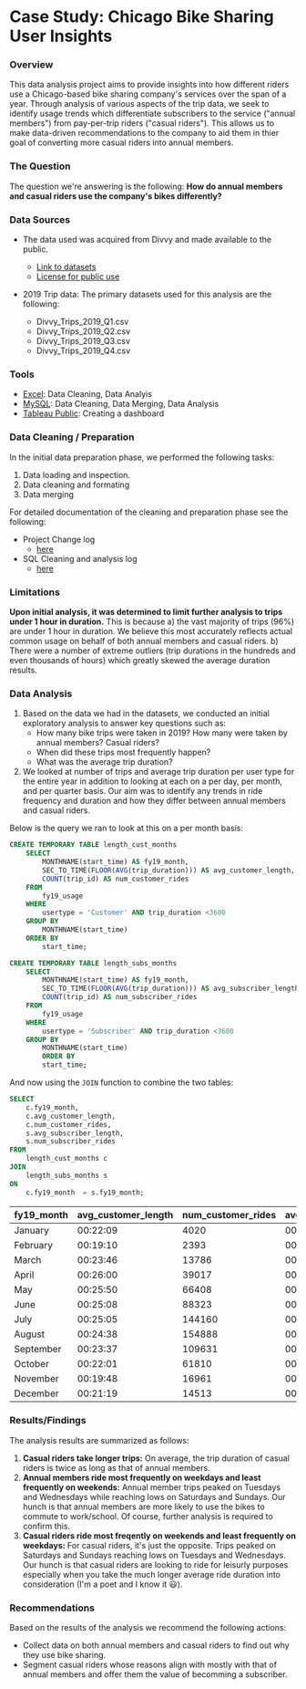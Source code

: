 # Case Study: Chicago Bike Sharing User Insights

### Overview

This data analysis project aims to provide insights into how different riders use a Chicago-based bike sharing company's services over the span of a year. Through analysis of various aspects of the trip data, we seek to identify usage trends which differentiate subscribers to the service ("annual members") from pay-per-trip riders ("casual riders"). This allows us to make data-driven recommendations to the company to aid them in thier goal of converting more casual riders into annual members.

### The Question

The question we're answering is the following: **How do annual members and casual riders use the company's bikes differently?**

### Data Sources

- The data used was acquired from Divvy and made available to the public. 
  - [Link to datasets](https://divvy-tripdata.s3.amazonaws.com/index.html)
  - [License for public use](https://divvybikes.com/data-license-agreement) 

- 2019 Trip data: The primary datasets used for this analysis are the following:
  - Divvy_Trips_2019_Q1.csv
  - Divvy_Trips_2019_Q2.csv
  - Divvy_Trips_2019_Q3.csv
  - Divvy_Trips_2019_Q4.csv

### Tools

- [Excel](https://www.office.com/?auth=1): Data Cleaning, Data Analyis
- [MySQL](https://www.mysql.com/): Data Cleaning, Data Merging, Data Analysis
- [Tableau Public](https://public.tableau.com/app/discover): Creating a dashboard

### Data Cleaning / Preparation
In the initial data preparation phase, we performed the following tasks:
1. Data loading and inspection.
2. Data cleaning and formating
3. Data merging

For detailed documentation of the cleaning and preparation phase see the following:
- Project Change log
  - [here](Cyclistic_Bike_Users.docx)
- SQL Cleaning and analysis log
  - [here](SQL_Analysis.md)

### Limitations

**Upon initial analysis, it was determined to limit further analysis to trips under 1 hour in duration.** This is because a) the vast majority of trips (96%) are under 1 hour in duration. We believe this most accurately reflects actual common usage on behalf of both annual members and casual riders. b) There were a number of extreme outliers (trip durations in the hundreds and even thousands of hours) which greatly skewed the average duration results. 

### Data Analysis 

1. Based on the data we had in the datasets, we conducted an initial exploratory analysis to answer key questions such as:
   - How many bike trips were taken in 2019? How many were taken by annual members? Casual riders?
   - When did these trips most frequently happen?
   - What was the average trip duration?
2. We looked at number of trips and average trip duration per user type for the entire year in addition to looking at each on a per day, per month, and per quarter basis. Our aim was to identify any trends in ride frequency and duration and how they differ between annual members and casual riders.

Below is the query we ran to look at this on a per month basis: 
```sql
CREATE TEMPORARY TABLE length_cust_months
	SELECT
		MONTHNAME(start_time) AS fy19_month,
		SEC_TO_TIME(FLOOR(AVG(trip_duration))) AS avg_customer_length,
		COUNT(trip_id) AS num_customer_rides
	FROM
		fy19_usage 
	WHERE
		usertype = 'Customer' AND trip_duration <3600
	GROUP BY
		MONTHNAME(start_time)
	ORDER BY
		start_time; 
```
```sql
CREATE TEMPORARY TABLE length_subs_months
	SELECT
		MONTHNAME(start_time) AS fy19_month,
		SEC_TO_TIME(FLOOR(AVG(trip_duration))) AS avg_subscriber_length,
		COUNT(trip_id) AS num_subscriber_rides
	FROM
		fy19_usage 
	WHERE
		usertype = 'Subscriber' AND trip_duration <3600
	GROUP BY
		MONTHNAME(start_time)
    	ORDER BY
		start_time;
  ```
And now using the `JOIN` function to combine the two tables:
```sql
SELECT
	c.fy19_month,
	c.avg_customer_length,
	c.num_customer_rides,
	s.avg_subscriber_length,
	s.num_subscriber_rides
FROM
	length_cust_months c 
JOIN
	length_subs_months s
ON
	c.fy19_month  = s.fy19_month; 
```
|fy19_month|avg_customer_length|num_customer_rides|avg_subscriber_length|num_subscriber_rides|
|----------|-------------------|------------------|---------------------|--------------------|
|January|00:22:09|4020|00:10:29|98189|
|February|00:19:10|2393|00:10:14|93131|
|March|00:23:46|13786|00:10:48|149272|
|April|00:26:00|39017|00:11:53|216713|
|May|00:25:50|66408|00:12:32|284460|
|June|00:25:08|88323|00:13:09|307666|
|July|00:25:05|144160|00:13:36|379475|
|August|00:24:38|154888|00:13:17|401473|
|September|00:23:37|109631|00:12:41|362694|
|October|00:22:01|61810|00:11:33|299956|
|November|00:19:48|16961|00:10:37|158102|
|December|00:21:19|14513|00:10:33|138369|


### Results/Findings

The analysis results are summarized as follows:
1. **Casual riders take longer trips:** On average, the trip duration of casual riders is twice as long as that of annual members.
2. **Annual members ride most frequently on weekdays and least frequently on weekends:** Annual member trips peaked on Tuesdays and Wednesdays while reaching lows on Saturdays and Sundays. Our hunch is that annual members are more likely to use the bikes to commute to work/school. Of course, further analysis is required to confirm this. 
3. **Casual riders ride most freqently on weekends and least frequently on weekdays:** For casual riders, it's just the opposite. Trips peaked on Saturdays and Sundays reaching lows on Tuesdays and Wednesdays. Our hunch is that casual riders are looking to ride for leisurly purposes especially when you take the much longer average ride duration into consideration (I'm a poet and I know it 😃).

### Recommendations

Based on the results of the analysis we recommend the following actions:
- Collect data on both annual members and casual riders to find out why they use bike sharing.
- Segment casual riders whose reasons align with mostly with that of annual members and offer them the value of becomming a subscriber. 





